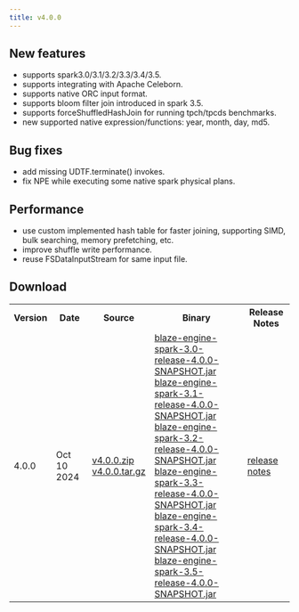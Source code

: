 ```yaml
---
title: v4.0.0
---
```


## New features
- supports spark3.0/3.1/3.2/3.3/3.4/3.5.
- supports integrating with Apache Celeborn.
- supports native ORC input format.
- supports bloom filter join introduced in spark 3.5.
- supports forceShuffledHashJoin for running tpch/tpcds benchmarks.
- new supported native expression/functions: year, month, day, md5.
## Bug fixes
- add missing UDTF.terminate() invokes.
- fix NPE while executing some native spark physical plans.
## Performance
- use custom implemented hash table for faster joining, supporting SIMD, bulk searching, memory prefetching, etc.
- improve shuffle write performance.
- reuse FSDataInputStream for same input file.
  
## Download

<table class="my-table">
  <tr>
    <th>Version</th>
    <th>Date</th>
    <th>Source</th>
    <th>Binary</th>
    <th>Release Notes</th>
  </tr>
  <tr>
    <td>4.0.0</td>
    <td>Oct 10 2024</td>
    <td>
        <a href="https://github.com/apache/auron/archive/refs/tags/v4.0.0.zip" target="_blank">v4.0.0.zip</a> <br>
        <a href="https://github.com/apache/auron/archive/refs/tags/v4.0.0.tar.gz" target="_blank">v4.0.0.tar.gz</a> 
    </td>
    <td>
        <a href="https://github.com/apache/auron/releases/download/v4.0.0/blaze-engine-spark-3.0-release-4.0.0-SNAPSHOT.jar" target="_blank">blaze-engine-spark-3.0-release-4.0.0-SNAPSHOT.jar</a> <br>
        <a href="https://github.com/apache/auron/releases/download/v4.0.0/blaze-engine-spark-3.1-release-4.0.0-SNAPSHOT.jar" target="_blank">blaze-engine-spark-3.1-release-4.0.0-SNAPSHOT.jar</a> <br>
        <a href="https://github.com/apache/auron/releases/download/v4.0.0/blaze-engine-spark-3.2-release-4.0.0-SNAPSHOT.jar" target="_blank">blaze-engine-spark-3.2-release-4.0.0-SNAPSHOT.jar</a> <br>
        <a href="https://github.com/apache/auron/releases/download/v4.0.0/blaze-engine-spark-3.3-release-4.0.0-SNAPSHOT.jar" target="_blank">blaze-engine-spark-3.3-release-4.0.0-SNAPSHOT.jar</a> <br>
        <a href="https://github.com/apache/auron/releases/download/v4.0.0/blaze-engine-spark-3.4-release-4.0.0-SNAPSHOT.jar" target="_blank">blaze-engine-spark-3.4-release-4.0.0-SNAPSHOT.jar</a> <br>
        <a href="https://github.com/apache/auron/releases/download/v4.0.0/blaze-engine-spark-3.5-release-4.0.0-SNAPSHOT.jar" target="_blank">blaze-engine-spark-3.5-release-4.0.0-SNAPSHOT.jar</a> 
    </td>
    <td><a href="https://github.com/apache/auron/releases/tag/v4.0.0" target="_blank">release notes</a> </td>
  </tr>
</table>

<Footer />
